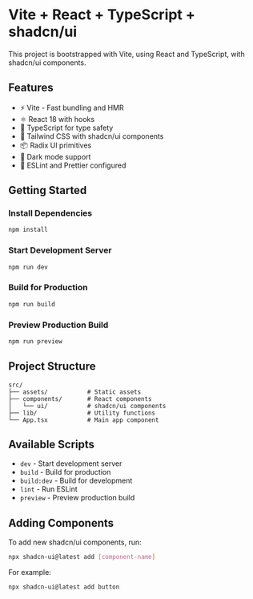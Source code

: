 # Vite + React + TypeScript + shadcn/ui

This project is bootstrapped with Vite, using React and TypeScript, with shadcn/ui components.

## Features

- ⚡️ Vite - Fast bundling and HMR
- ⚛️ React 18 with hooks
- 📘 TypeScript for type safety
- 🎨 Tailwind CSS with shadcn/ui components
- 📦 Radix UI primitives
- 🌙 Dark mode support
- 🧰 ESLint and Prettier configured

## Getting Started

### Install Dependencies

```bash
npm install
```

### Start Development Server

```bash
npm run dev
```

### Build for Production

```bash
npm run build
```

### Preview Production Build

```bash
npm run preview
```

## Project Structure

```
src/
├── assets/           # Static assets
├── components/       # React components
│   └── ui/           # shadcn/ui components
├── lib/              # Utility functions
└── App.tsx           # Main app component
```

## Available Scripts

- `dev` - Start development server
- `build` - Build for production
- `build:dev` - Build for development
- `lint` - Run ESLint
- `preview` - Preview production build

## Adding Components

To add new shadcn/ui components, run:

```bash
npx shadcn-ui@latest add [component-name]
```

For example:
```bash
npx shadcn-ui@latest add button
```